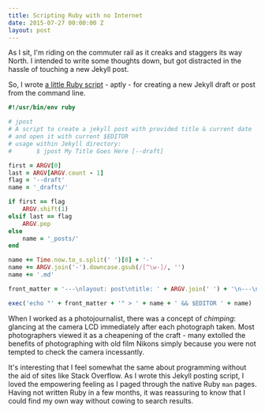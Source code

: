 ```yaml
---
title: Scripting Ruby with no Internet
date: 2015-07-27 00:00:00 Z
layout: post
---
```


As I sit, I'm riding on the commuter rail as it creaks and staggers its way North. I intended to write some thoughts down, but got distracted in the hassle of touching a new Jekyll post.

So, I wrote [a little Ruby script](https://github.com/andjosh/dotfiles/blob/master/bin/jpost) - aptly - for creating a new Jekyll draft or post from the command line.

~~~ruby
#!/usr/bin/env ruby

# jpost
# A script to create a jekyll post with provided title & current date
# and open it with current $EDITOR
# usage within Jekyll directory:
#       $ jpost My Title Goes Here [--draft]

first = ARGV[0]
last = ARGV[ARGV.count - 1]
flag = '--draft'
name = '_drafts/'

if first == flag
    ARGV.shift(1)
elsif last == flag
    ARGV.pop
else 
    name = '_posts/'
end

name += Time.now.to_s.split(' ')[0] + '-'
name += ARGV.join('-').downcase.gsub(/[^\w-]/, '')
name += '.md'

front_matter = '---\nlayout: post\ntitle: ' + ARGV.join(' ') + '\n---\n'

exec('echo "' + front_matter + '" > ' + name + ' && $EDITOR ' + name)
~~~

When I worked as a photojournalist, there was a concept of _chimping_: glancing at the camera LCD immediately after each photograph taken. Most photographers viewed it as a cheapening of the craft - many extolled the benefits of photographing with old film Nikons simply because you were not tempted to check the camera incessantly.

It's interesting that I feel somewhat the same about programming without the aid of sites like Stack Overflow. As I wrote this Jekyll posting script, I loved the empowering feeling as I paged through the native Ruby `man` pages. Having not written Ruby in a few months, it was reassuring to know that I could find my own way without cowing to search results.

